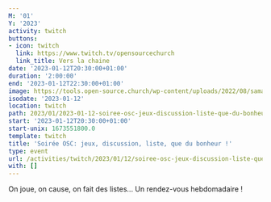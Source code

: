 ```yaml
---
M: '01'
Y: '2023'
activity: twitch
buttons:
- icon: twitch
  link: https://www.twitch.tv/opensourcechurch
  link_title: Vers la chaine
date: '2023-01-12T20:30:00+01:00'
duration: '2:00:00'
end: '2023-01-12T22:30:00+01:00'
image: https://tools.open-source.church/wp-content/uploads/2022/08/samantha-gades-LA6XfeVI5_c-unsplash-scaled.jpg
isodate: '2023-01-12'
location: twitch
path: 2023/01/2023-01-12-soiree-osc-jeux-discussion-liste-que-du-bonheur.md
start: '2023-01-12T20:30:00+01:00'
start-unix: 1673551800.0
template: twitch
title: 'Soirée OSC: jeux, discussion, liste, que du bonheur !'
type: event
url: /activities/twitch/2023/01/12/soiree-osc-jeux-discussion-liste-que-du-bonheur
with: []
---
```

On joue, on cause, on fait des listes... Un rendez-vous hebdomadaire !